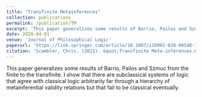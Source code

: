 ```yaml
---
title: "Transfinite Metainferences"
collection: publications
permalink: /publication/TM
excerpt: 'This paper generalizes some results of Barrio, Pailos and Szmuc from the finite to the transfinite. I show that there are subclassical systems of logic that agree with classical logic arbitrarily far through a hierarchy of metainferential validity relations but that fail to be classical eventually.'
date: 2020-04-01
venue: 'Journal of Philosophical Logic'
paperurl: 'https://link.springer.com/article/10.1007/s10992-020-09548-7'
citation: 'Scambler, Chris. (2021). &quot;Transfinite Meta-inferences.&quot; <i>Journal of Philosophical Logic</i>. 49, pages 1079–1089.'
---
```

This paper generalizes some results of Barrio, Pailos and Szmuc from the finite to the transfinite. I show that there are subclassical systems of logic that agree with classical logic arbitrarily far through a hierarchy of metainferential validity relations but that fail to be classical eventually.
